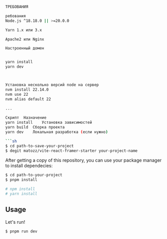 ```sh
ТРЕБОВАНИЯ

ребования
Node.js ^18.18.0 || >=20.0.0

Yarn 1.x или 3.x

Apache2 или Nginx

Настроенный домен


yarn install
yarn dev



Установка несколько версий node на сервер
nvm install 22.14.0
nvm use 22
nvm alias default 22

...
 
Скрипт	Назначение
yarn install	Установка зависимостей
yarn build	Сборка проекта
yarn dev	Локальная разработка (если нужно)

```sh
$ cd path-to-save-your-project
$ degit matozz/vite-react-framer-starter your-project-name
```

After getting a copy of this repository, you can use your package manager to install dependecies:

```sh
$ cd path-to-your-project
$ pnpm install

# npm install
# yarn install
```

## Usage

Let's run!

```sh
$ pnpm run dev
 
